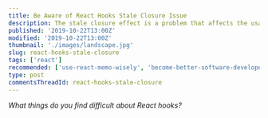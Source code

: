 ```yaml
---
title: Be Aware of React Hooks Stale Closure Issue
description: The stale closure effect is a problem that affects the usage of React hooks.
published: '2019-10-22T13:00Z'
modified: '2019-10-22T13:00Z'
thumbnail: './images/landscape.jpg'
slug: react-hooks-stale-closure
tags: ['react']
recommended: ['use-react-memo-wisely', 'become-better-software-developer-digging-climbing']
type: post
commentsThreadId: react-hooks-stale-closure
---
```


*What things do you find difficult about React hooks?*